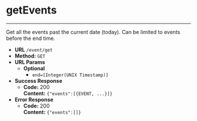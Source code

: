 # getEvents
---
Get all the events past the current date (today). Can be limited to events before the end time. 

* **URL**
`/event/get`
* **Method:**
`GET`
* **URL Params**
  * **Optional**
      * `end=[Integer(UNIX Timestamp)]`
* **Success Response**
  * **Code:** 200 <br>
  **Content:** `{"events":[{EVENT, ...}]}`
* **Error Response**
  * **Code:** 200 <br>
  **Content:** `{"events":[]}`